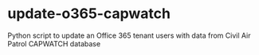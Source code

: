 # update-o365-capwatch
Python script to update an Office 365 tenant users with data from Civil Air Patrol CAPWATCH database
